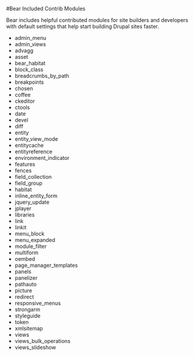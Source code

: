 #Bear Included Contrib Modules

Bear includes helpful contributed modules for site builders and developers with default settings that help start building Drupal sites faster.

- admin_menu
- admin_views
- advagg
- asset
- bear_habitat
- block_class
- breadcrumbs_by_path
- breakpoints
- chosen
- coffee
- ckeditor
- ctools
- date
- devel
- diff
- entity
- entity_view_mode
- entitycache
- entityreference
- environment_indicator
- features
- fences
- field_collection
- field_group
- habitat
- inline_entity_form
- jquery_update
- jplayer
- libraries
- link
- linkit
- menu_block
- menu_expanded
- module_filter
- multiform
- oembed
- page_manager_templates
- panels
- panelizer
- pathauto
- picture
- redirect
- responsive_menus
- strongarm
- styleguide
- token
- xmlsitemap
- views
- views_bulk_operations
- views_slideshow